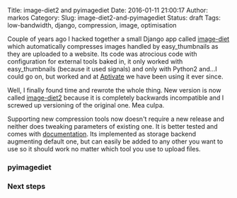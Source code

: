 Title: image-diet2 and pyimagediet
Date: 2016-01-11 21:00:17
Author: markos
Category:
Slug: image-diet2-and-pyimagediet
Status: draft
Tags: low-bandwidth, django, compression, image, optimisation

Couple of years ago I hacked together a small Django app called [image-diet](http://) which automatically compresses images handled by easy_thumbnails as they are uploaded to a website. Its code was atrocious code with configuration for external tools baked in, it only worked with easy_thumbnails (because it used signals) and only with Python2 and...I could go on, but worked and at [Aptivate](http://aptivate.org) we have been using it ever since.

Well, I finally found time and rewrote the whole thing. New version is now called [image-diet2](https://github.com/samastur/image-diet2) because it is completely backwards incompatible and I screwed up versioning of the original one. Mea culpa.

Supporting new compression tools now doesn't require a new release and neither does tweaking parameters of existing one. It is better tested and comes with [documentation](http://image-diet2.readthedocs.org/). Its implemented as storage backend augmenting default one, but can easily be added to any other you want to use so it should work no matter which tool you use to upload files.

### pyimagediet


### Next steps